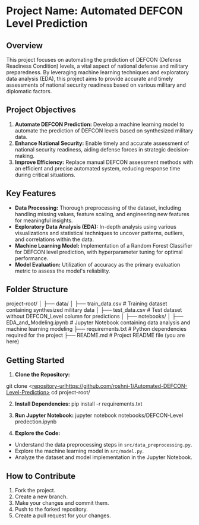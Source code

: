 # Project Name: Automated DEFCON Level Prediction

## Overview
This project focuses on automating the prediction of DEFCON (Defense Readiness Condition) levels, a vital aspect of national defense and military preparedness. By leveraging machine learning techniques and exploratory data analysis (EDA), this project aims to provide accurate and timely assessments of national security readiness based on various military and diplomatic factors.

## Project Objectives
1. **Automate DEFCON Prediction:** Develop a machine learning model to automate the prediction of DEFCON levels based on synthesized military data.
2. **Enhance National Security:** Enable timely and accurate assessment of national security readiness, aiding defense forces in strategic decision-making.
3. **Improve Efficiency:** Replace manual DEFCON assessment methods with an efficient and precise automated system, reducing response time during critical situations.

## Key Features
- **Data Processing:** Thorough preprocessing of the dataset, including handling missing values, feature scaling, and engineering new features for meaningful insights.
- **Exploratory Data Analysis (EDA):** In-depth analysis using various visualizations and statistical techniques to uncover patterns, outliers, and correlations within the data.
- **Machine Learning Model:** Implementation of a Random Forest Classifier for DEFCON level prediction, with hyperparameter tuning for optimal performance.
- **Model Evaluation:** Utilization of accuracy as the primary evaluation metric to assess the model's reliability.

## Folder Structure
project-root/
│
├── data/
│ ├── train_data.csv # Training dataset containing synthesized military data
│ ├── test_data.csv # Test dataset without DEFCON_Level column for predictions
│
├── notebooks/
│ ├── EDA_and_Modeling.ipynb # Jupyter Notebook containing data analysis and machine learning modeling
├── requirements.txt # Python dependencies required for the project
├── README.md # Project README file (you are here)

## Getting Started
1. **Clone the Repository:**

git clone <[repository-url](https://github.com/roshni-1/Automated-DEFCON-Level-Prediction)https://github.com/roshni-1/Automated-DEFCON-Level-Prediction>
cd project-root/

2. **Install Dependencies:**
pip install -r requirements.txt


3. **Run Jupyter Notebook:**
jupyter notebook notebooks/DEFCON-Level predection.ipynb


4. **Explore the Code:**
- Understand the data preprocessing steps in `src/data_preprocessing.py`.
- Explore the machine learning model in `src/model.py`.
- Analyze the dataset and model implementation in the Jupyter Notebook.

## How to Contribute
1. Fork the project.
2. Create a new branch.
3. Make your changes and commit them.
4. Push to the forked repository.
5. Create a pull request for your changes.





